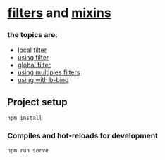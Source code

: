 # [filters](https://v2.vuejs.org/v2/guide/filters) and [mixins](https://v2.vuejs.org/v2/guide/mixins.html?redirect=true)


### the topics are:
* [local filter]()
* [using filter]()
* [global filter]()
* [using multiples filters]()
* [using with b-bind]()

## Project setup
```
npm install
```

### Compiles and hot-reloads for development
```
npm run serve
```

